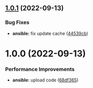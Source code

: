 ## [1.0.1](https://github.com/hackwish/ansible-powershell/compare/v1.0.0...v1.0.1) (2022-09-13)


### Bug Fixes

* **ansible:** fix update cache ([44539cb](https://github.com/hackwish/ansible-powershell/commit/44539cb6cf2339c4621f8287ab1e6e4e666a1860))

# 1.0.0 (2022-09-13)


### Performance Improvements

* **ansible:** upload code ([68df365](https://github.com/hackwish/ansible-powershell/commit/68df365a6ef262e4e8786ce1ed9447c755f2c267))
